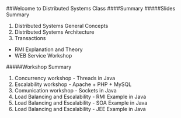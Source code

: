 ##Welcome to Distributed Systems Class
####Summary
#####Slides Summary

1. Distributed Systems General Concepts
2. Distributed Systems Architecture
3. Transactions

* RMI Explanation and Theory
* WEB Service Workshop

#####Workshop Summary

1. Concurrency workshop - Threads in  Java
2. Escalability workshop - Apache + PHP + MySQL
3. Comunication workshop - Sockets in Java
4. Load Balancing and Escalability - RMI Example in Java
5. Load Balancing and Escalability - SOA Example in Java
6. Load Balancing and Escalability - JEE Example in Java
